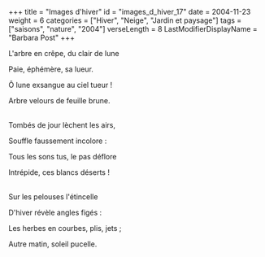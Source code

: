 +++
title = "Images d'hiver"
id = "images_d_hiver_17"
date = 2004-11-23
weight = 6
categories = ["Hiver", "Neige", "Jardin et paysage"]
tags = ["saisons", "nature", "2004"]
verseLength = 8
LastModifierDisplayName = "Barbara Post"
+++

L'arbre en crêpe, du clair de lune

Paie, éphémère, sa lueur.

Ô lune exsangue au ciel tueur !

Arbre velours de feuille brune.

 \
Tombés de jour lèchent les airs,

Souffle faussement incolore :

Tous les sons tus, le pas déflore

Intrépide, ces blancs déserts !

 \
Sur les pelouses l'étincelle

D'hiver révèle angles figés :

Les herbes en courbes, plis, jets ;

Autre matin, soleil pucelle.
